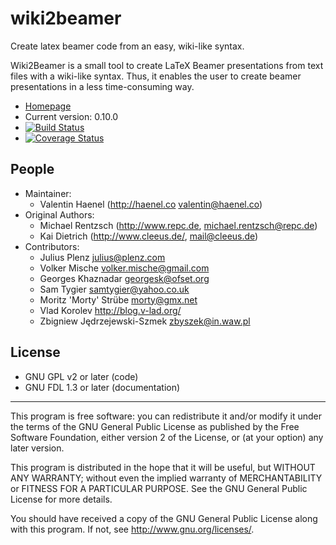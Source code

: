 # wiki2beamer

Create latex beamer code from an easy, wiki-like syntax.

Wiki2Beamer is a small tool to create LaTeX Beamer presentations from text
files with a wiki-like syntax. Thus, it enables the user to create beamer
presentations in a less time-consuming way.

* [Homepage](https://wiki2beamer.github.io)
* Current version: 0.10.0
* [![Build Status](https://travis-ci.org/wiki2beamer/wiki2beamer.png)](https://travis-ci.org/wiki2beamer/wiki2beamer)
* [![Coverage Status](https://coveralls.io/repos/github/wiki2beamer/wiki2beamer/badge.svg?branch=master)](https://coveralls.io/github/wiki2beamer/wiki2beamer?branch=master)

## People

* Maintainer:
    * Valentin Haenel (http://haenel.co <valentin@haenel.co>)
* Original Authors:
    * Michael Rentzsch (http://www.repc.de, <michael.rentzsch@repc.de>)
    * Kai Dietrich (http://www.cleeus.de/, <mail@cleeus.de>)
* Contributors:
    * Julius Plenz <julius@plenz.com>
    * Volker Mische <volker.mische@gmail.com>
    * Georges Khaznadar <georgesk@ofset.org>
    * Sam Tygier <samtygier@yahoo.co.uk>
    * Moritz 'Morty' Strübe <morty@gmx.net>
    * Vlad Korolev <http://blog.v-lad.org/>
    * Zbigniew Jędrzejewski-Szmek <zbyszek@in.waw.pl>

## License

* GNU GPL v2 or later (code)
* GNU FDL 1.3 or later (documentation)

----------------------------------------------------------------------

This program is free software: you can redistribute it and/or modify
it under the terms of the GNU General Public License as published by
the Free Software Foundation, either version 2 of the License, or
(at your option) any later version.

This program is distributed in the hope that it will be useful,
but WITHOUT ANY WARRANTY; without even the implied warranty of
MERCHANTABILITY or FITNESS FOR A PARTICULAR PURPOSE.  See the
GNU General Public License for more details.

You should have received a copy of the GNU General Public License
along with this program.  If not, see <http://www.gnu.org/licenses/>.

